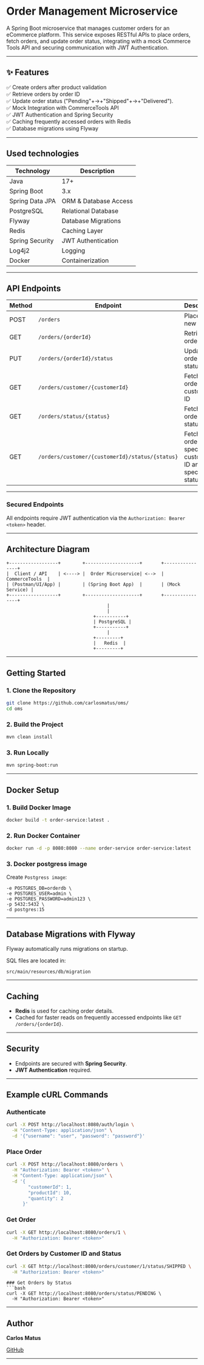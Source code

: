 #  Order Management Microservice

A Spring Boot microservice that manages customer orders for an eCommerce platform. This service exposes RESTful APIs to place orders, fetch orders, and update order status, integrating with a mock Commerce Tools API and securing communication with JWT Authentication.

---
## ✨ Features

✅ Create orders after product validation  
✅ Retrieve orders by order ID  
✅ Update order status   ("Pending"+→+"Shipped"+→+"Delivered").  
✅ Mock Integration with CommerceTools API   
✅ JWT Authentication and Spring Security  
✅ Caching frequently accessed orders with Redis  
✅ Database migrations using Flyway

---

## Used technologies

| Technology        | Description               |
|-------------------|---------------------------|
| Java              | 17+                      |
| Spring Boot       | 3.x                      |
| Spring Data JPA   | ORM & Database Access    |
| PostgreSQL        | Relational Database      |
| Flyway            | Database Migrations      |
| Redis             | Caching Layer            |
| Spring Security   | JWT Authentication       |
| Log4j2            | Logging                  |
| Docker            | Containerization         |

---

## API Endpoints

| Method | Endpoint                                 | Description               |
|--------|------------------------------------------|---------------------------|
| POST   | `/orders`                                | Place a new order         |
| GET    | `/orders/{orderId}`                      | Retrieve an order by ID   |
| PUT  | `/orders/{orderId}/status`               | Update order status       |
| GET    | `/orders/customer/{customerId}`          | Fetch orders by customer ID |
| GET    | `/orders/status/{status}`          | Fetch orders by status |
| GET    | `/orders/customer/{customerId}/status/{status}`          | Fetch orders by specific customer ID and specific status|

---

### Secured Endpoints
All endpoints require JWT authentication via the `Authorization: Bearer <token>` header.

---

## Architecture Diagram

```
+------------------+        +--------------------+       +----------------+
|  Client / API    | <----> |  Order Microservice| <-->  | CommerceTools  |
| (Postman/UI/App) |        | (Spring Boot App)  |       | (Mock Service) |
+------------------+        +--------------------+       +----------------+
                                     |
                                     |
                                +-----------+
                                | PostgreSQL |
                                +-----------+
                                     |
                                +---------+
                                |   Redis  |
                                +---------+
```

---

##  Getting Started

### 1. Clone the Repository
```bash
git clone https://github.com/carlosmatus/oms/
cd oms
```

### 2. Build the Project
```bash
mvn clean install
```

### 3. Run Locally
```bash
mvn spring-boot:run
```

---

##  Docker Setup

### 1. Build Docker Image
```bash
docker build -t order-service:latest .
```

### 2. Run Docker Container
```bash
docker run -d -p 8080:8080 --name order-service order-service:latest
```

### 3. Docker postgress image
Create `Postgress image`:
```docker run --name oms-postgres \
-e POSTGRES_DB=orderdb \
-e POSTGRES_USER=admin \
-e POSTGRES_PASSWORD=admin123 \
-p 5432:5432 \
-d postgres:15
```
---

## Database Migrations with Flyway
Flyway automatically runs migrations on startup.

SQL files are located in:
```
src/main/resources/db/migration
```

---

## Caching
- **Redis** is used for caching order details.
- Cached for faster reads on frequently accessed endpoints like `GET /orders/{orderId}`.

---

## Security
- Endpoints are secured with **Spring Security**.
- **JWT Authentication** required.
---

## Example cURL Commands

### Authenticate
```bash
curl -X POST http://localhost:8080/auth/login \
  -H "Content-Type: application/json" \
  -d '{"username": "user", "password": "password"}'
```

### Place Order
```bash
curl -X POST http://localhost:8080/orders \
  -H "Authorization: Bearer <token>" \
  -H "Content-Type: application/json" \
  -d '{
        "customerId": 1,
        "productId": 10,
        "quantity": 2
      }'
```

### Get Order
```bash
curl -X GET http://localhost:8080/orders/1 \
  -H "Authorization: Bearer <token>"
```
### Get Orders by Customer ID and Status
```bash
curl -X GET http://localhost:8080/orders/customer/1/status/SHIPPED \
  -H "Authorization: Bearer <token>"
```
```
### Get Orders by Status
```bash
curl -X GET http://localhost:8080/orders/status/PENDING \
  -H "Authorization: Bearer <token>"
```
---

##  Author
**Carlos Matus**

[GitHub](https://github.com/carlosmatus/oms/)

---
